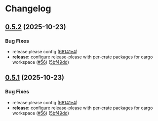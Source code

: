 # Changelog

## [0.5.2](https://github.com/towry/agpod/compare/v0.5.1...v0.5.2) (2025-10-23)


### Bug Fixes

* release please config ([68141e4](https://github.com/towry/agpod/commit/68141e42bb4186126110620d2c97dc1a3254ea69))
* **release:** configure release-please with per-crate packages for cargo workspace ([#56](https://github.com/towry/agpod/issues/56)) ([5bf49dd](https://github.com/towry/agpod/commit/5bf49ddbc37506cdd0b073fd2096658564aac228))

## [0.5.1](https://github.com/towry/agpod/compare/v0.5.0...v0.5.1) (2025-10-23)


### Bug Fixes

* release please config ([68141e4](https://github.com/towry/agpod/commit/68141e42bb4186126110620d2c97dc1a3254ea69))
* **release:** configure release-please with per-crate packages for cargo workspace ([#56](https://github.com/towry/agpod/issues/56)) ([5bf49dd](https://github.com/towry/agpod/commit/5bf49ddbc37506cdd0b073fd2096658564aac228))
